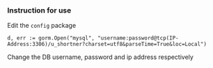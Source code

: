 <h3>Instruction for use</h3>
Edit the <code>config</code> package
<p><code>d, err := gorm.Open("mysql", "username:password@tcp(IP-Address:3306)/u_shortner?charset=utf8&parseTime=True&loc=Local")</code></p>
Change the DB username, password and ip address respectively


